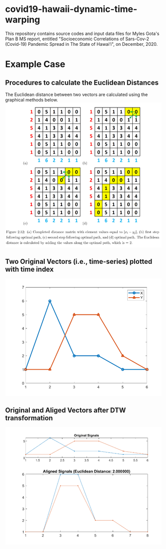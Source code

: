 # covid19-hawaii-dynamic-time-warping
This repository contains source codes and input data files for Myles Gota's Plan B MS report, entitled "Socioeconomic Correlations of Sars-Cov-2 (Covid-19) Pandemic Spread in The State of Hawai‘i", on December, 2020.

# Example Case
## Procedures to calculate the Euclidean Distances
The Euclidean distance between two vectors are calculated using the graphical methods below. 
![How to calculate the Euclidean distance between two time-series (vectors)](https://github.com/enphysoft/covid19-hawaii-dynamic-time-warping/blob/main/img/dwt-example.png)


## Two Original Vectors (i.e., time-series) plotted with time index
![Two original vectors plotted with the index.](https://github.com/enphysoft/covid19-hawaii-dynamic-time-warping/blob/main/img/fig.Vectors.png)

 
## Original and Aliged Vectors after DTW transformation 
![Original and aliged vectors after dtw transformation](https://github.com/enphysoft/covid19-hawaii-dynamic-time-warping/blob/main/img/fig.ExampleDTW.png)


